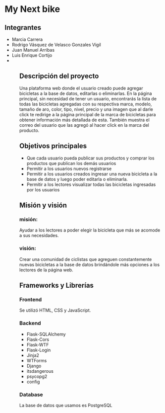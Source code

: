# My Next bike
<h2>Integrantes</h2>
<ul>
	<li>Marcia Carrera</li>
	<li>Rodrigo Vásquez de Velasco Gonzales Vigil</li>
	<li>Juan Manuel Arribas</li>
	<li>Luis Enrique Cortijo<li>
<ul>
<h2>Descripción del proyecto</h2>
<p>Una plataforma web donde el usuario creado puede agregar bicicletas a la base de datos, editarlas o eliminarlas. En la página principal, sin necesidad de tener un usuario, encontrarás la lista de todas las bicicletas agregadas con su respectiva marca, modelo, tamaño de aro, color, tipo, nivel, precio y una imagen que al darle click te redirige a la página principal de la marca de bicicletas para obtener información más detallada de esta. También muestra el correo del usuario que las agregó al hacer click en la marca del producto.<p>

<h2>Objetivos principales</h2>
<p><ul>
	<li>Que cada usuario pueda publicar sus productos y comprar los productos que publican los demás usuarios</li>
	<li>Permitir a los usuarios nuevos registrarse</li>
	<li>Permitir a los usuarios creados ingresar una nueva bicicleta a la base de datos y luego poder editarla o eliminarla.</li>
	<li>Permitir a los lectores visualizar todas las bicicletas ingresadas por los usuarios</li>
	</ul></p>
<h2>Misión y visión</h2>
<h3>misión:</h3><p> Ayudar a los lectores a poder elegir la bicicleta que más se acomode a sus necesidades.</p>

<h3>visión:</h3><p> Crear una comunidad de ciclistas que agreguen constantemente nuevas bicicletas a la base de datos brindándole más opciones a los lectores de la página web.</p>

<h2>Frameworks y Librerías</h2>
<h3>Frontend</h3>
	<p>Se utilizó HTML, CSS y JavaScript.</p>
<h3>Backend</h3>
<ul>
	<li>Flask-SQLAlchemy
	<li>Flask-Cors</li>
	<li>Flask-WTF</li>
	<li>Flask-Login</li>
	<li>Jinja2</li>
	<li>WTForms</li>
	<li>Django</li>
	<li>itsdangerous</li>
	<li>psycopg2</li> 
	<li>config</li>
</ul> 
<h3>Database</h3>
La base de datos que usamos es PostgreSQL
